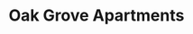 ---
title: Oak Grove Apartments
phone: (408) 960-6295
website: http://www.roemcorp.com/projects/oak-grove/
management: 
location: "San Jose"
tags: []
---
